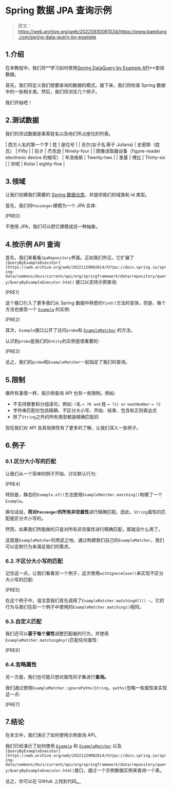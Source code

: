 # Spring 数据 JPA 查询示例

> 原文：<https://web.archive.org/web/20220930061024/https://www.baeldung.com/spring-data-query-by-example>

## 1.介绍

在本教程中，我们将**学习如何使用[Spring Data](/web/20221129002814/https://www.baeldung.com/spring-data)[Query by Example API](https://web.archive.org/web/20221129002814/https://docs.spring.io/spring-data/jpa/docs/current/reference/html/#query-by-example)**查询数据。

首先，我们将定义我们想要查询的数据的模式。接下来，我们将检查 Spring 数据中的一些相关类。然后，我们将浏览几个例子。

我们开始吧！

## 2.测试数据

我们的测试数据是乘客姓名以及他们所占座位的列表。

| 西方人名的第一个字 | 姓 | 座位号 |
| 吉尔(女子名ˌ等于 Juliana) | 史密斯（姓氏） | Fifty |
| 前夕 | 杰克逊 | Ninety-four |
| 图像读取器设备（figure-reader electronic device 的缩写） | 布洛格斯 | Twenty-two |
| 里基 | 博比 | Thirty-six |
| 你呢 | Kolisi | eighty-five |

## 3.领域

让我们创建我们需要的 [Spring 数据仓库](/web/20221129002814/https://www.baeldung.com/spring-data-repositories)，并提供我们的域类和 id 类型。

首先，我们将`Passenger`建模为一个 JPA 实体:

[PRE0]

不使用 JPA，我们可以把它建模成另一种抽象。

## 4.按示例 API 查询

首先，我们来看看`JpaRepository`界面。正如我们所见，它扩展了`[QueryByExampleExecutor](https://web.archive.org/web/20221129002814/https://docs.spring.io/spring-data/commons/docs/current/api/org/springframework/data/repository/query/QueryByExampleExecutor.html)` 接口以支持示例查询:

[PRE1]

这个接口引入了更多我们从 Spring 数据中熟悉的`find()`方法的变体。但是，每个方法也接受一个 [`Example`](https://web.archive.org/web/20221129002814/https://docs.spring.io/spring-data/commons/docs/current/api/org/springframework/data/domain/Example.html) 的实例:

[PRE2]

其次，`Example`接口公开了访问`probe`和 [`ExampleMatcher`](https://web.archive.org/web/20221129002814/https://docs.spring.io/spring-data/commons/docs/current/api/org/springframework/data/domain/ExampleMatcher.html) 的方法。

认识到`probe`是我们的`Entity`的实例是很重要的:

[PRE3]

总之，我们的`probe`和`ExampleMatcher`一起指定了我们的查询。

## 5.限制

像所有事情一样，按示例查询 API 也有一些限制。例如:

*   不支持嵌套和分组语句，例如: `(`名 `= ?0 and` 姓 `= ?1) or` `seatNumber` `= ?2`
*   字符串匹配仅包括精确、不区分大小写、开始、结束、包含和正则表达式
*   除了`String`之外的所有类型都是精确匹配的

现在我们对 API 及其局限性有了更多的了解，让我们深入一些例子。

## 6.例子

### 6.1.区分大小写的匹配

让我们从一个简单的例子开始，讨论默认行为:

[PRE4]

特别是，静态的`Example.of()`方法使用`ExampleMatcher.matching()`构建了一个`Example`。

换句话说，**将对`Passenger`的所有非空属性**进行精确匹配。因此，`String`属性的匹配是区分大小写的。

然而，如果我们所能做的只是对所有非空属性进行精确匹配，那就没什么用了。

这就是`ExampleMatcher`的用武之地。通过构建我们自己的`ExampleMatcher`，我们可以定制行为来满足我们的需求。

### 6.2.不区分大小写的匹配

记住这一点，让我们看看另一个例子，这次使用`withIgnoreCase()`来实现不区分大小写的匹配:

[PRE5]

在这个例子中，请注意我们首先调用了`ExampleMatcher.matchingAll() –`，它的行为与我们在前一个例子中使用的`ExampleMatcher.matching()`相同。

### 6.3.自定义匹配

我们还可以**基于每个属性**调整匹配器的行为，并使用`ExampleMatcher.matchingAny()`匹配任何属性:

[PRE6]

### 6.4.忽略属性

另一方面，我们也可能只想对属性的子集进行**查询。**

我们通过使用`ExampleMatcher.ignorePaths(String… paths)`忽略一些属性来实现这一点:

[PRE7]

## 7.结论

在本文中，我们演示了如何使用示例查询 API。

我们已经演示了如何使用 [`Example`](https://web.archive.org/web/20221129002814/https://docs.spring.io/spring-data/commons/docs/current/api/org/springframework/data/domain/Example.html) 和 [`ExampleMatcher`](https://web.archive.org/web/20221129002814/https://docs.spring.io/spring-data/commons/docs/current/api/org/springframework/data/domain/ExampleMatcher.html) 以及`[QueryByExampleExecutor](https://web.archive.org/web/20221129002814/https://docs.spring.io/spring-data/commons/docs/current/api/org/springframework/data/repository/query/QueryByExampleExecutor.html)`接口，通过一个示例数据实例来查询一个表。

总之，你可以在 GitHub 上找到代码[。](https://web.archive.org/web/20221129002814/https://github.com/eugenp/tutorials/tree/master/persistence-modules/spring-data-jpa-query)